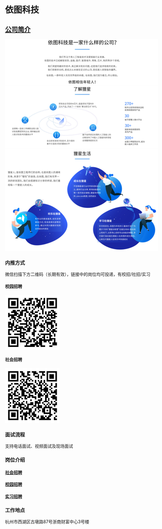 依图科技
==========

## [公司简介](https://www.yitutech.com/)

![依图科技-简介1](../img/依图科技-简介1.jpg)
![依图科技-简介2](../img/依图科技-简介2.jpg)
![依图科技-简介3](../img/依图科技-简介3.jpg)

### 内推方式

微信扫描下方二维码（长期有效），链接中的岗位均可投递，有校招/社招/实习

#### 校园招聘
![依图科技-校招内推](../img/依图科技-校招内推.png)
#### 社会招聘
![依图科技-社招内推](../img/依图科技-社招内推.png)

### 面试流程
支持电话面试、视频面试及现场面试

### 岗位介绍
#### [社会招聘](https://www.yitutech.com/cn/career?mode=social)
#### [校园招聘](https://www.yitutech.com/cn/career?mode=campus)
#### [实习招聘](https://www.yitutech.com/cn/career?mode=campus&intern=true)

### 工作地点

杭州市西湖区古墩路87号浙商财富中心3号楼
